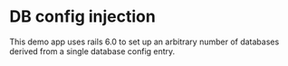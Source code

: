 # DB config injection

This demo app uses rails 6.0 to set up an arbitrary number of databases derived from a single database config entry.
